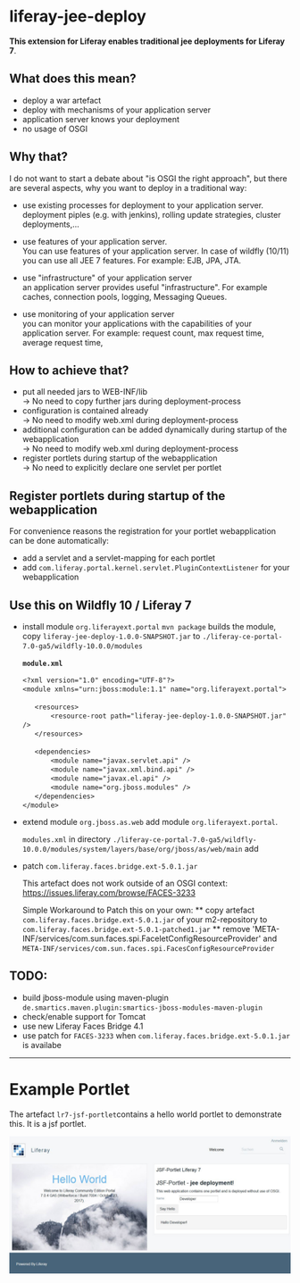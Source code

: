 # liferay-jee-deploy

**This extension for Liferay enables traditional jee deployments for Liferay 7**. 

## What does this mean?
- deploy a war artefact
- deploy with mechanisms of your application server
- application server knows your deployment
- no usage of OSGI

## Why that?

I do not want to start a debate about "is OSGI the right approach", but there
are several aspects, why you want to deploy in a traditional way:

*    use existing processes for deployment to your application server.          
	deployment piples (e.g. with jenkins), rolling update strategies, 
    cluster deployments,...

*    use features of your application server.      
     You can use features of your application server. In case of wildfly (10/11)
     you can use all JEE 7 features. For example: EJB, JPA, JTA.
     
*    use "infrastructure" of your application server  
     an application server provides useful "infrastructure". For example caches,
     connection pools, logging, Messaging Queues. 
 
*    use monitoring of your application server  
     you can monitor your applications with the capabilities of your application
     server. For example: request count, max request time, average request time, 

     
## How to achieve that?
*    put all needed jars to WEB-INF/lib  
     &rarr; No need to copy further jars during deployment-process
*    configuration is contained already  
     &rarr; No need to modify web.xml during deployment-process
*    additional configuration can be added dynamically during startup of the webapplication  
     &rarr; No need to modify web.xml during deployment-process
*    register portlets during startup of the webapplication  
     &rarr; No need to explicitly declare one servlet per portlet 
      
## Register portlets during startup of the webapplication

For convenience reasons the registration for your portlet webapplication can 
be done automatically:

*    add a servlet and a servlet-mapping for each portlet
*    add `com.liferay.portal.kernel.servlet.PluginContextListener` for your
     webapplication
     
## Use this on Wildfly 10 / Liferay 7

*    install module `org.liferayext.portal`
     `mvn package` builds the module, copy `liferay-jee-deploy-1.0.0-SNAPSHOT.jar` to `./liferay-ce-portal-7.0-ga5/wildfly-10.0.0/modules`

     **`module.xml`**
    
         <?xml version="1.0" encoding="UTF-8"?>
         <module xmlns="urn:jboss:module:1.1" name="org.liferayext.portal">

        	<resources>
	        	<resource-root path="liferay-jee-deploy-1.0.0-SNAPSHOT.jar" />
	    	</resources>

	    	<dependencies>
	    		<module name="javax.servlet.api" />
	    		<module name="javax.xml.bind.api" />
	    		<module name="javax.el.api" />
	    		<module name="org.jboss.modules" />
	    	</dependencies>
         </module> 

*    extend module `org.jboss.as.web`
     add module `org.liferayext.portal`.
     
     `modules.xml` in directory `./liferay-ce-portal-7.0-ga5/wildfly-10.0.0/modules/system/layers/base/org/jboss/as/web/main` add
     
		<module name="org.liferayext.portal" services="export" />

*   patch `com.liferay.faces.bridge.ext-5.0.1.jar`     
  
    This artefact does not work outside of an OSGI context: <https://issues.liferay.com/browse/FACES-3233>

    Simple Workaround to Patch this on your own:
     ** copy artefact `com.liferay.faces.bridge.ext-5.0.1.jar` of your m2-repository to `com.liferay.faces.bridge.ext-5.0.1-patched1.jar`
     ** remove 'META-INF/services/com.sun.faces.spi.FaceletConfigResourceProvider' and `META-INF/services/com.sun.faces.spi.FacesConfigResourceProvider`
 

## TODO:
*    build jboss-module using maven-plugin `de.smartics.maven.plugin:smartics-jboss-modules-maven-plugin`
*    check/enable support for Tomcat
*    use new Liferay Faces Bridge 4.1
*    use patch for `FACES-3233` when `com.liferay.faces.bridge.ext-5.0.1.jar` is availabe


----------

# Example Portlet

The artefact `lr7-jsf-portlet`contains a hello world portlet to demonstrate this. It is a jsf portlet.

![Screenshot hello world portlet](./screeshot-demo-portlet.JPG)
     
    